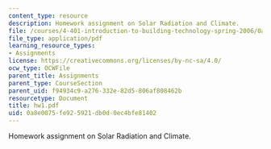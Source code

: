 ```yaml
---
content_type: resource
description: Homework assignment on Solar Radiation and Climate.
file: /courses/4-401-introduction-to-building-technology-spring-2006/0a8e0075fe925921db0d0ec4bfe81402_hw1.pdf
file_type: application/pdf
learning_resource_types:
- Assignments
license: https://creativecommons.org/licenses/by-nc-sa/4.0/
ocw_type: OCWFile
parent_title: Assignments
parent_type: CourseSection
parent_uid: f94934c9-a276-332e-82d5-806af808462b
resourcetype: Document
title: hw1.pdf
uid: 0a8e0075-fe92-5921-db0d-0ec4bfe81402
---
```

Homework assignment on Solar Radiation and Climate.